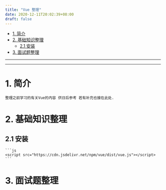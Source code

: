 ```yaml
---
title: "Vue 整理"
date: 2020-12-11T20:02:39+08:00
draft: false
---
```

- [1. 简介](#1-简介)
- [2. 基础知识整理](#2-基础知识整理)
  - [2.1 安装](#21-安装)
- [3. 面试题整理](#3-面试题整理)
---
---
# 1. 简介
    整理之前学习的有关Vue的内容 供日后参考 若有补充也接在此处.
# 2. 基础知识整理

## 2.1 安装
    ```js
    <script src="https://cdn.jsdelivr.net/npm/vue/dist/vue.js"></script>
    ```
# 3. 面试题整理

